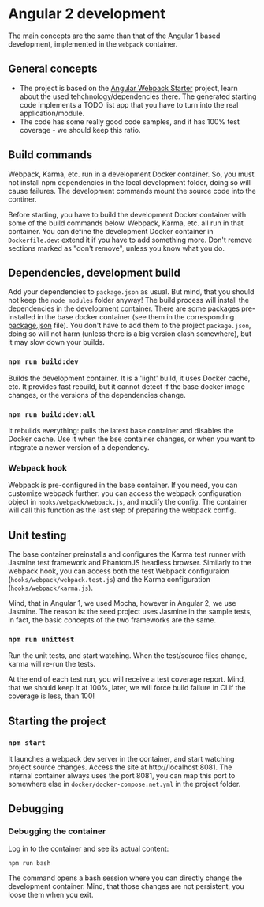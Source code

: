 # Angular 2 development

The main concepts are the same than that of the Angular 1 based development, implemented in the `webpack` container.

## General concepts

* The project is based on the [Angular Webpack Starter](https://github.com/AngularClass/angular2-webpack-starter) project, learn about the used tehchnology/dependencies there. The generated starting code implements a TODO list app that you have to turn into the real application/module.
* The code has some really good code samples, and it has 100% test coverage - we should keep this ratio.

## Build commands

Webpack, Karma, etc. run in a development Docker container. So, you must not install npm dependencies in the local development folder, doing so will cause failures. The development commands mount the source code into the continer.

Before starting, you have to build the development Docker container with some of the build commands below. Webpack, Karma, etc. all run in that container. You can define the development Docker container in `Dockerfile.dev`: extend it if you have to add something more. Don't remove sections marked as "don't remove", unless you know what you do.

## Dependencies, development build

Add your dependencies to `package.json` as usual. But mind, that you should not keep the `node_modules` folder anyway! The build process will install the dependencies in the development container. There are some packages pre-installed in the base docker container (see them in the corresponding [package.json](https://github.com/garlictech/workflows/blob/master/angular2/package.json) file). You don't have to add them to the project `package.json`, doing so will not harm (unless there is a big version clash somewhere), but it may slow down your builds.

### `npm run build:dev`

Builds the development container. It is a 'light' build, it uses Docker cache, etc. It provides fast rebuild, but it cannot detect if the base docker image changes, or the versions of the dependencies change.

### `npm run build:dev:all`

It rebuilds everything: pulls the latest base container and disables the Docker cache. Use it when the bse container changes, or when you want to integrate a newer version of a dependency.

### Webpack hook

Webpack is pre-configured in the base container. If you need, you can customize webpack further: you can access the webpack configuration object in `hooks/webpack/webpack.js`, and modify the config. The container will call this function as the last step of preparing the webpack config. 

## Unit testing

The base container preinstalls and configures the Karma test runner with Jasmine test framework and PhantomJS headless browser. Similarly to the webpack hook, you can access both the test Webpack configuraion (`hooks/webpack/webpack.test.js`) and the Karma configuration (`hooks/webpack/karma.js`).

Mind, that in Angular 1, we used Mocha, however in Angular 2, we use Jasmine. The reason is: the seed project uses Jasmine in the sample tests, in fact, the basic concepts of the two frameworks are the same.

### `npm run unittest`

Run the unit tests, and start watching. When the test/source files change, karma will re-run the tests. 

At the end of each test run, you will receive a test coverage report. Mind, that we should keep it at 100%, later, we will force build failure in CI if the coverage is less, than 100!

## Starting the project

### `npm start`

It launches a webpack dev server in the container, and start watching project source changes. Access the site at http://localhost:8081. The internal container always uses the port 8081, you can map this port to somewhere else in `docker/docker-compose.net.yml` in the project folder.

## Debugging

### Debugging the container

Log in to the container and see its actual content:

```npm run bash```

The command opens a bash session where you can directly change the development container. Mind, that those changes are not persistent, you loose them when you exit.

